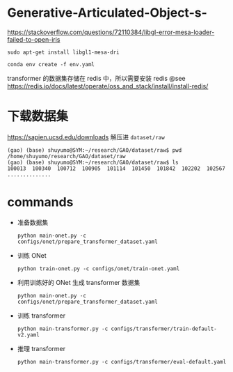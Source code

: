 # Generative-Articulated-Object-s-

https://stackoverflow.com/questions/72110384/libgl-error-mesa-loader-failed-to-open-iris
```
sudo apt-get install libgl1-mesa-dri
```

```
conda env create -f env.yaml
```

transformer 的数据集存储在 redis 中，所以需要安装 redis @see https://redis.io/docs/latest/operate/oss_and_stack/install/install-redis/

# 下载数据集
   https://sapien.ucsd.edu/downloads
   解压进 `dataset/raw`
   ```
   (gao) (base) shuyumo@SYM:~/research/GAO/dataset/raw$ pwd
   /home/shuyumo/research/GAO/dataset/raw
   (gao) (base) shuyumo@SYM:~/research/GAO/dataset/raw$ ls
   100013  100340  100712  100905  101114  101450  101842  102202  102567 ..............
   ```

# commands
 - 准备数据集
    ```
    python main-onet.py -c configs/onet/prepare_transformer_dataset.yaml
    ```

 - 训练 ONet
    ```
    python train-onet.py -c configs/onet/train-onet.yaml
    ```

 - 利用训练好的 ONet 生成 transformer 数据集
    ```
    python main-onet.py -c configs/onet/prepare_transformer_dataset.yaml
    ```

 - 训练 transformer
    ```
    python main-transformer.py -c configs/transformer/train-default-v2.yaml
    ```

 - 推理 transformer
    ```
    python main-transformer.py -c configs/transformer/eval-default.yaml
    ```
